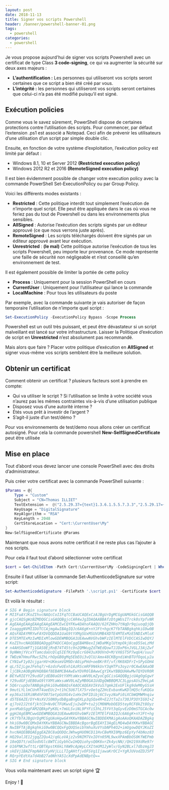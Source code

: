 ```yaml
---
layout: post
date: 2018-11-13
title: Signer vos scripts Powershell
header: /banner/powershell-banner-01.png
tags:
  - powershell
categories:
  - powershell
---
```


Je vous propose aujourd'hui de signer vos scripts Powershell avec un certificat de type Class **3 code-signing**, ce qui va augmenter la sécurité sur deux axes majeurs :

* **L’authentification :** Les personnes qui utiliseront vos scripts seront certaines que ce script a bien été créé par vous.
* **L’intégrité :** les personnes qui utiliseront vos scripts seront certaines que celui-ci n’a pas été modifié puisqu’il est signé.

<!--more-->

## Exécution policies

Comme vous le savez sûrement, PowerShell dispose de certaines protections contre l’utilisation des scripts.
Pour commencer, par défaut l’extension .ps1 est associé a Notepad. Ceci afin de prévenir les utilisateurs d’une utilisation d’un script par simple double clic.

Ensuite, en fonction de votre système d’exploitation, l’exécution policy est limité par défaut :

* Windows 8.1, 10 et Server 2012 **(Restricted execution policy)**
* Windows 2012 R2 et 2016 **(RemoteSigned execution policy)**

Il est bien évidemment possible de changer votre execution policy avec la commande PowerShell Set-ExecutionPolicy ou par Group Policy.

Voici les différents modes existants :


* **Restricted** : Cette politique interdit tout simplement l’exécution de n’importe quel script. Elle peut être appliquée dans le cas où vous ne feriez pas du tout de Powershell ou dans les environnements plus sensibles.
* **AllSigned** : Autorise l’exécution des scripts signés par un éditeur approuvé (ce que nous verrons juste après).
* **RemoteSigned** : Les scripts téléchargés doivent être signés par un éditeur approuvé avant leur exécution.
* **Unrestricted** : **(le mal)** Cette politique autorise l’exécution de tous les scripts Powershell, peu importe leur provenance. Ce mode représente une faille de sécurité non négligeable et n’est conseillé qu’en environnement de test.


Il est également possible de limiter la portée de cette policy

* **Process** : Uniquement pour la session PowerShell en cours
* **CurrentUser** : Uniquement pour l’utilisateur qui lance la commande
* **LocalMachine** : Pour tous les utilisateurs du poste

Par exemple, avec la commande suivante je vais autoriser de façon temporaire l’utilisation de n’importe quel script :

```powershell
Set-ExecutionPolicy -ExecutionPolicy Bypass -Scope Process
```

Powershell est un outil très puissant, et peut être dévastateur si un script malveillant est lancé sur votre infrastructure. Laisser la Politique d’exécution de script en **Unrestricted** n’est absolument pas recommandé.

Mais alors que faire ? Placer votre politique d’exécution en **AllSigned** et signer vous-même vos scripts semblent être la meilleure solution.

## Obtenir un certificat

Comment obtenir un certificat ? plusieurs facteurs sont à prendre en compte:

* Qui va utiliser le script ? Si l’utilisation se limite à votre société vous n’aurez pas les mêmes contraintes vis-à-vis d’une utilisation publique
* Disposez vous d’une autorité interne ?
* Étés vous prêt à investir de l’argent ?
* S’agit-il juste d’un test/démo ?

Pour vos environnements de test/demo nous allons créer un certificat autosigné. Pour cela la commande powershell **New-SelfSignedCertificate** peut être utilisée

## Mise en place

Tout d’abord vous devez lancer une console PowerShell avec des droits d’administrateur.

Puis créer votre certificat avec la commande PowerShell suivante :

```powershell
$Params = @{
    Type = "Custom"
    Subject = "CN=Thomas ILLIET"
    TextExtension =  @("2.5.29.37={text}1.3.6.1.5.5.7.3.3","2.5.29.17={text}email=contact@thomas-illiet.fr&upn=contact@thomas-illiet.fr")
    KeyUsage = "DigitalSignature"
    KeyAlgorithm = "RSA"
    KeyLength = 2048
    CertStoreLocation = "Cert:\CurrentUser\My"
}
New-SelfSignedCertificate @Params
```

Maintenant que nous avons notre certificat il ne reste plus cas l’ajouter à nos scripts.

Pour cela il faut tout d’abord sélectionner votre certificat

```powershell
$cert = Get-ChildItem -Path Cert:\CurrentUser\My -CodeSigningCert | Where-Object Subject -eq "CN=Thomas ILLIET"
```

Ensuite il faut utiliser la commande Set-AuthenticodeSignature sur votre script:

```powershell
Set-AuthenticodeSignature -FilePath '.\script.ps1' -Certificate $cert
```

Et voilà le résultat :

```powershell
# SIG # Begin signature block
# MIIFuAYJKoZIhvcNAQcCoIIFqTCCBaUCAQExCzAJBgUrDgMCGgUAMGkGCisGAQQB
# gjcCAQSgWzBZMDQGCisGAQQBgjcCAR4wJgIDAQAABBAfzDtgWUsITrck0sYpfvNR
# AgEAAgEAAgEAAgEAAgEAMCEwCQYFKw4DAhoFAAQU/62FZHHo7tNqDr9qiuoqQjQb
# IoagggNVMIIDUTCCAjmgAwIBAgIQJc6A6gK+nYJFt+hgcK7fbTANBgkqhkiG9w0B
# AQsFADAYMRYwFAYDVQQDDA1UaG9tYXMgSUxMSUVUMB4XDTE4MTExMzE5NDIxMloX
# DTE5MTExMzIwMDIxMlowGDEWMBQGA1UEAwwNVGhvbWFzIElMTElFVDCCASIwDQYJ
# KoZIhvcNAQEBBQADggEPADCCAQoCggEBAM8exIjWDaMKglUtmpOkj8ceD5SeLzMd
# n4AHSOoWFTj1GAS0EjRnB74T45tc9n2QMWugZd7WEdQowTJJDxP6nJVGLJ3AjZwf
# 9pNWmjYVcxYTamcdaUcQlq5IEfKz9pEcrG043uX0OVnO+M/VX6ST5P7wqU4/suu7
# TWDzW7HmuFRwc5ZhLrhOpGB0gMq5EbEOi3vQlU/Amx48CKBgndiWnBTUfOqoLy2a
# CYN1wF1y02cjgarHV+UKmsmVGM9DrA0ipPHd+oeBKrRf/vf/RK0XDFrI+SPyGOH4
# qL/5IjLgeJFehq7/+6zdsFwUExh1AzRScmRF9N4kUvY3qHTPs3oyzr0CAwEAAaOB
# ljCBkzAOBgNVHQ8BAf8EBAMCB4AwEwYDVR0lBAwwCgYIKwYBBQUHAwMwTQYDVR0R
# BEYwRIEYY29udGFjdEB0aG9tYXMtaWxsaWV0LmZyoCgGCisGAQQBgjcUAgOgGgwY
# Y29udGFjdEB0aG9tYXMtaWxsaWV0LmZyMB0GA1UdDgQWBBQMJC3LgpsAUsZ9eLpA
# 5Q6rcupOoTANBgkqhkiG9w0BAQsFAAOCAQEAVIkVuS7qmk2ExUFlkg9deM0yGSsH
# 9mutLYLlmCUnRT4aeEUc2+t1hC5U67lX75rvOetqZ2HcEvbanKwKDlHQ5cfuKQGa
# ep36a1SERiNR4hFO07SetpGUXG4v1xHxIHFIDibj6CSvyzNaPi0iXCbWQMWMnqiw
# d5TE6AZE/DY+NsXVJS0N9ydbBgaBngOXLp3qSQa4R+E2JtTaIs730JP3OYIG9I+Z
# qj7oV2J2t6fjktCD+Nv0CTFUKwvEjv2wDP+tu2jCM0NMobOED5teyRCF8kZt8Oyz
# pxnMabSggFAM2QBkpPyK8L+7mULSviNL9PYFiS3hLJ5YVt3qGyvEzD0mSTGCAc0w
# ggHJAgEBMCwwGDEWMBQGA1UEAwwNVGhvbWFzIElMTElFVAIQJc6A6gK+nYJFt+hg
# cK7fbTAJBgUrDgMCGgUAoHgwGAYKKwYBBAGCNwIBDDEKMAigAoAAoQKAADAZBgkq
# hkiG9w0BCQMxDAYKKwYBBAGCNwIBBDAcBgorBgEEAYI3AgELMQ4wDAYKKwYBBAGC
# NwIBFTAjBgkqhkiG9w0BCQQxFgQUQSeibYmhuXuVYsbNPh4O2+imUgowDQYJKoZI
# hvcNAQEBBQAEggEAZ8C8aQODQcJWhwgHUONCD11HvCBeMXI0Mpz6EpYyf4bNoz83
# HQ29alJE12jgqZ2Qu42/q6LoVAjz2v9NIM7VxIOYn05ML9wxXPAmBbOS0KfWEPmb
# 18eQD7t/oG5odVGlc8WTCiGybhCw1HQQiohysQ0K6vrZk4ycNN//QH219XdRe97r
# U16PNK3wfttLrQBTApstK6kLYAW9cApWyLCXItmUM12yWlv/GyN2BLxl7dbzmgJ3
# skEVj1BAZFmpNAViFyHVjLLLTIgAHtfjvOFSVg1IjawaKrOCI+YgRJUVodZDJ5PT
# RQrpYEdtXa7d4bB27a0NhYA51cXdPpAdENBptQ==
# SIG # End signature block
```

Vous voila maintenant avec un script signé 🏆

Enjoy ! 🙂